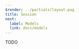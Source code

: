 ```yaml
---
$render: ../partials/layout.pug
title: Session
next:
  label: Models
  link: docs/models
---
```


TODO
